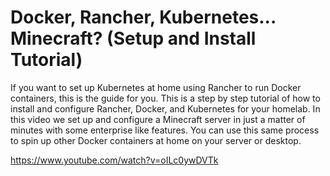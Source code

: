 # Docker, Rancher, Kubernetes... Minecraft? (Setup and Install Tutorial)

If you want to set up Kubernetes at home using Rancher to run Docker containers, this is the guide for you. This is a step by step tutorial of how to install and configure Rancher, Docker, and Kubernetes for your homelab.  In this video we set up and configure a Minecraft server in just a matter of minutes with some enterprise like features.  You can use this same process to spin up other Docker containers at home on your server or desktop.

https://www.youtube.com/watch?v=oILc0ywDVTk